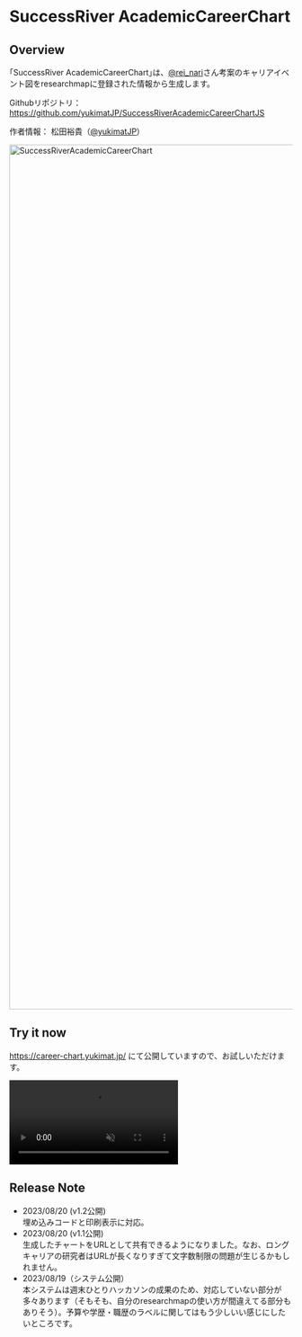 # SuccessRiver AcademicCareerChart

## Overview
｢SuccessRiver AcademicCareerChart｣は、<a href="https://twitter.com/rei_nari">@rei_nari</a>さん考案のキャリアイベント図をresearchmapに登録された情報から生成します。

Githubリポジトリ： <a href="https://github.com/yukimatJP/SuccessRiverAcademicCareerChartJS">https://github.com/yukimatJP/SuccessRiverAcademicCareerChartJS</a>

作者情報： 松田裕貴（<a href="https://twitter.com/yukimatJP">@yukimatJP</a>）

<img width="1539" alt="SuccessRiverAcademicCareerChart" src="https://github.com/yukimatJP/SuccessRiverAcademicCareerChartJS/assets/3212917/09d336cb-0779-4006-9f15-033e0d36d399">

## Try it now
<a href="https://career-chart.yukimat.jp/">https://career-chart.yukimat.jp/</a> にて公開していますので、お試しいただけます。
<div><video controls src="https://github.com/yukimatJP/SuccessRiverAcademicCareerChartJS/assets/3212917/fa29852c-199e-41d8-b437-c57c4b107d4c" muted="true"></video></div>

## Release Note

- 2023/08/20 (v1.2公開)  
  埋め込みコードと印刷表示に対応。
- 2023/08/20 (v1.1公開)  
  生成したチャートをURLとして共有できるようになりました。なお、ロングキャリアの研究者はURLが長くなりすぎて文字数制限の問題が生じるかもしれません。
- 2023/08/19（システム公開）  
  本システムは週末ひとりハッカソンの成果のため、対応していない部分が多々あります（そもそも、自分のresearchmapの使い方が間違えてる部分もありそう）。予算や学歴・職歴のラベルに関してはもう少しいい感じにしたいところです。
